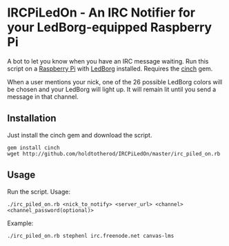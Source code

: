IRCPiLedOn - An IRC Notifier for your LedBorg-equipped Raspberry Pi
===================================================================

A bot to let you know when you have an IRC message waiting. Run this
script on a [Raspberry Pi](http://www.raspberrypi.org) with
[LedBorg](http://www.piborg.org/LedBorg) installed. Requires the
[cinch](https://github.com/cinchrb/cinch) gem.

When a user mentions your nick, one of the 26 possible LedBorg colors
will be chosen and your LedBorg will light up. It will remain lit until
you send a message in that channel.

## Installation

Just install the cinch gem and download the script.

	gem install cinch
	wget http://github.com/holdtotherod/IRCPiLedOn/master/irc_piled_on.rb

## Usage

Run the script. Usage: 

	./irc_piled_on.rb <nick_to_notify> <server_url> <channel> <channel_password(optional)>

Example:

	./irc_piled_on.rb stephenl irc.freenode.net canvas-lms
